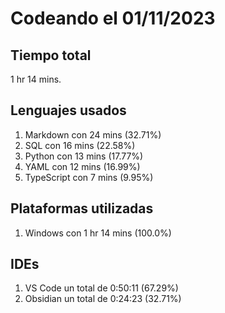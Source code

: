 # Codeando el 01/11/2023

## Tiempo total
1 hr 14 mins.

## Lenguajes usados
1. Markdown con 24 mins (32.71%)
1. SQL con 16 mins (22.58%)
1. Python con 13 mins (17.77%)
1. YAML con 12 mins (16.99%)
1. TypeScript con 7 mins (9.95%)

## Plataformas utilizadas
1. Windows con 1 hr 14 mins (100.0%)

## IDEs
1. VS Code un total de 0:50:11 (67.29%)
1. Obsidian un total de 0:24:23 (32.71%)
